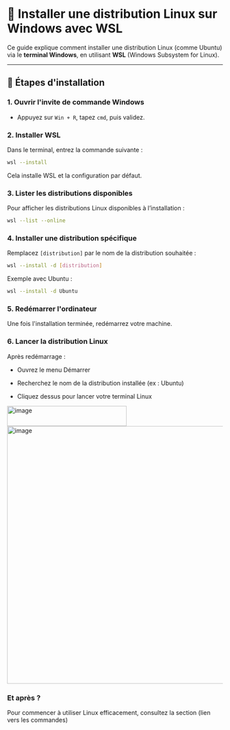 # 🐧 Installer une distribution Linux sur Windows avec WSL

Ce guide explique comment installer une distribution Linux (comme Ubuntu) via le **terminal Windows**, en utilisant **WSL** (Windows Subsystem for Linux).

---

## 🔧 Étapes d'installation

### 1. Ouvrir l'invite de commande Windows

- Appuyez sur `Win + R`, tapez `cmd`, puis validez.

### 2. Installer WSL

Dans le terminal, entrez la commande suivante :

```bash
wsl --install
```

Cela installe WSL et la configuration par défaut.

### 3. Lister les distributions disponibles

Pour afficher les distributions Linux disponibles à l’installation :

```bash
wsl --list --online
```

### 4. Installer une distribution spécifique

Remplacez `[distribution]` par le nom de la distribution souhaitée :

```bash
wsl --install -d [distribution]
```

Exemple avec Ubuntu :

```bash
wsl --install -d Ubuntu
```

### 5. Redémarrer l'ordinateur

Une fois l'installation terminée, redémarrez votre machine.

### 6. Lancer la distribution Linux

Après redémarrage :

- Ouvrez le menu Démarrer

- Recherchez le nom de la distribution installée (ex : Ubuntu)

- Cliquez dessus pour lancer votre terminal Linux

<img width="279" height="47" alt="image" src="https://github.com/user-attachments/assets/5217af40-7bb9-4737-a9db-257ed5ab8da4" />

<img width="724" height="602" alt="image" src="https://github.com/user-attachments/assets/490e0e34-5bd7-4f65-9447-e4e940292dc4" />


### Et après ?

Pour commencer à utiliser Linux efficacement, consultez la section (lien vers les commandes)
